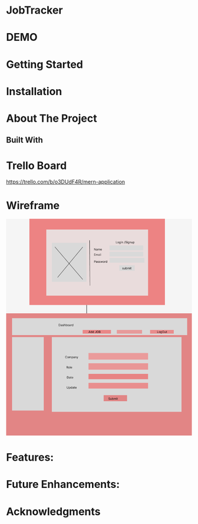 # JobTracker
# DEMO

# Getting Started

# Installation

# About The Project

## Built With

# Trello Board
https://trello.com/b/o3DUdF4R/mern-application

# Wireframe
![Screenshot](./src/images/WireframeMern.png)

# Features:

# Future Enhancements:

# Acknowledgments